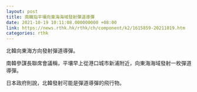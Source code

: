 ```yaml
---
layout: post
title: 南韓指平壤向東海海域發射彈道導彈
date: 2021-10-19 10:11:08.000000000 +08:00
link: https://news.rthk.hk/rthk/ch/component/k2/1615859-20211019.htm
categories: rthk
---
```


北韓向東海方向發射彈道導彈。

南韓參謀長聯席會議稱，平壤早上從港口城市新浦附近，向東海海域發射一枚彈道導彈。 

日本政府則說，北韓發射可能是彈道導彈的飛行物。
